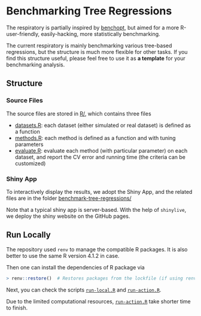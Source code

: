 # Benchmarking Tree Regressions

The respiratory is partially inspired by [benchopt](https://github.com/benchopt/benchopt), but aimed for a more R-user-friendly, easily-hacking, more statistically benchmarking. 

The current respiratory is mainly benchmarking various tree-based regressions, but the structure is much more flexible for other tasks. If you find this structure useful, please feel free to use it as **a template** for your benchmarking analysis.

## Structure

### Source Files

The source files are stored in [R/](R/), which contains three files

- [datasets.R](R/datasets.R): each dataset (either simulated or real dataset) is defined as a function
- [methods.R](R/methods.R): each method is defined as a function and with tuning parameters
- [evaluate.R](R/evaluate.R): evaluate each method (with particular parameter) on each dataset, and report the CV error and running time (the criteria can be customized)

### Shiny App

To interactively display the results, we adopt the Shiny App, and the related files are in the folder [benchmark-tree-regressions/](benchmark-tree-regressions/)

Note that a typical shiny app is server-based. With the help of `shinylive`, we deploy the shiny website on the GitHub pages.

## Run Locally

The repository used `renv` to manage the compatible R packages. It is also better to use the same R version 4.1.2 in case.

Then one can install the dependencies of R package via

```r
> renv::restore()  # Restores packages from the lockfile (if using renv)
```

Next, you can check the scripts [`run-local.R`](run-local.R) and [`run-action.R`](run-action.R).

Due to the limited computational resources, [`run-action.R`](run-action.R) take shorter time to finish.

